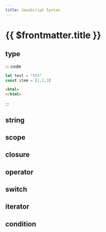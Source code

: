 ```yaml
---
title: JavaScript Syntax
---
```


# {{ $frontmatter.title }}

## type

::: code

```javascript Craft 2
let test = "ttt"
const item = [1,2,3]
```

```html
<html>
</html>
```

:::

## string

## scope 

## closure

## operator

## switch

## iterator

## condition